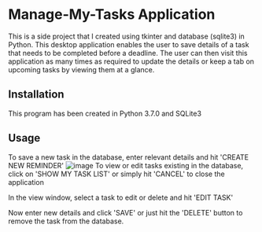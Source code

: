 # Manage-My-Tasks Application
This is a side project that I created using tkinter and database (sqlite3) in Python. This desktop application enables the user to save details of a task that needs to be completed before a deadline. The user can then visit this application as many times as required to update the details or keep a tab on upcoming tasks by viewing them at a glance.
## Installation
This program has been created in Python 3.7.0 and SQLite3
## Usage
To save a new task in the database, enter relevant details and hit 'CREATE NEW REMINDER'
![image](https://user-images.githubusercontent.com/55396033/65837735-c728ba00-e2af-11e9-8361-4bd16cbef1ec.png)
To view or edit tasks existing in the database, click on 'SHOW MY TASK LIST' or simply hit 'CANCEL' to close the application

In the view window, select a task to edit or delete and hit 'EDIT TASK'

Now enter new details and click 'SAVE' or just hit the 'DELETE' button to remove the task from the database.
